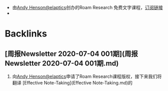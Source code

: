 - 由[Andy Henson@elaptics](https://twitter.com/elaptics)创办的Roam Research 免费文字课程，[订阅链接](https://roam.elaptics.co.uk/learn)
- 

# Backlinks
## [周报Newsletter 2020-07-04 001期](周报Newsletter 2020-07-04 001期.md)

1. 向[Andy Henson@elaptics](https://twitter.com/elaptics)申请了Roam Research课程版权，接下来我们将翻译 [Effective Note-Taking](Effective Note-Taking.md)的

